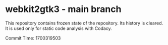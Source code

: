 # webkit2gtk3 - main branch

This repository contains frozen state of the repository.
Its history is cleared. It is used only for static code
analysis with Codacy.

Commit Time: 1700319503